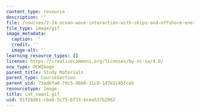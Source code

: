```yaml
---
content_type: resource
description: ''
file: /courses/2-24-ocean-wave-interaction-with-ships-and-offshore-energy-systems-13-022-spring-2002/81f28d01cba85c756f33bcea537b2062_cat_swan1.gif
file_type: image/gif
image_metadata:
  caption: ''
  credit: ''
  image-alt: ''
learning_resource_types: []
license: https://creativecommons.org/licenses/by-nc-sa/4.0/
ocw_type: OCWImage
parent_title: Study Materials
parent_type: CourseSection
parent_uid: 73adbfa0-7dc5-9bb0-11c0-1d7e2c45fceb
resourcetype: Image
title: cat_swan1.gif
uid: 81f28d01-cba8-5c75-6f33-bcea537b2062
---
```

